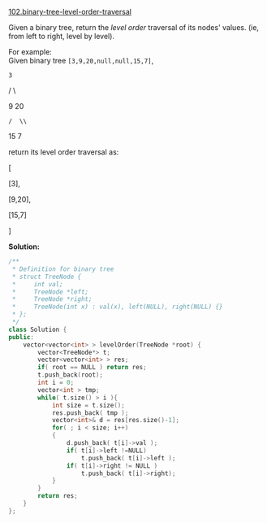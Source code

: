 [102.binary-tree-level-order-traversal](https://leetcode.com/problems/binary-tree-level-order-traversal/)  

Given a binary tree, return the _level order_ traversal of its nodes' values. (ie, from left to right, level by level).

For example:  
Given binary tree `[3,9,20,null,null,15,7]`,  

  
    3
  
   / \\
  
  9  20
  
    /  \\
  
   15   7
  

return its level order traversal as:  

  
\[
  
  \[3\],
  
  \[9,20\],
  
  \[15,7\]
  
\]  



**Solution:**  

```cpp
/**
 * Definition for binary tree
 * struct TreeNode {
 *     int val;
 *     TreeNode *left;
 *     TreeNode *right;
 *     TreeNode(int x) : val(x), left(NULL), right(NULL) {}
 * };
 */
class Solution {
public:
    vector<vector<int> > levelOrder(TreeNode *root) {
        vector<TreeNode*> t;
        vector<vector<int> > res;
        if( root == NULL ) return res;
        t.push_back(root);
        int i = 0;
        vector<int > tmp;
        while( t.size() > i ){
            int size = t.size();
            res.push_back( tmp );
            vector<int>& d = res[res.size()-1];
            for( ; i < size; i++)
            {
                d.push_back( t[i]->val );
                if( t[i]->left !=NULL)
                    t.push_back( t[i]->left );
                if( t[i]->right != NULL )
                    t.push_back( t[i]->right);
            }
        }
        return res;
    }
};
```
      